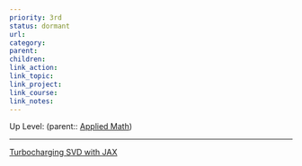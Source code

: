 ```yaml
---
priority: 3rd
status: dormant
url: 
category: 
parent: 
children: 
link_action: 
link_topic: 
link_project: 
link_course: 
link_notes: 
---
```

Up Level: (parent:: [Applied Math](Applied%20Math.md))

---

[Turbocharging SVD with JAX](https://towardsdatascience.com/turbocharging-svd-with-jax-749ae12f93af)